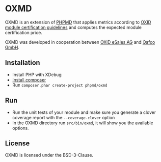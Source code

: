 OXMD
====

OXMD is an extension of [PHPMD](http://phpmd.org/) that applies metrics according to [OXID module certification guidelines](http://wiki.oxidforge.org/Certification/Modules) and computes the expected module certification price.

OXMD was developed in cooperation between [OXID eSales AG](http://www.oxid-esales.com) and [Qafoo GmbH](http://qafoo.com).

Installation
------------

* Install PHP with XDebug
* [Install composer](https://getcomposer.org/doc/00-intro.md#installation-nix)
* Run `composer.phar create-project phpmd/oxmd`

Run
---

* Run the unit tests of your module and make sure you generate a clover coverage report with the `--coverage-clover` option
* In the OXMD directory run `src/bin/oxmd`, it will show you the available options.

License
-------

OXMD is licensed under the BSD-3-Clause.
